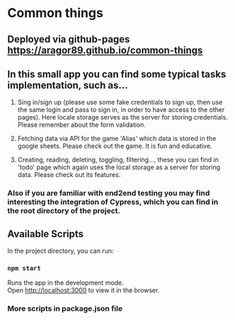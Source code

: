 # Common things

## Deployed via github-pages https://aragor89.github.io/common-things

## In this small app you can find some typical tasks implementation, such as...

1. Sing in/sign up (please use some fake credentials to sign up, then use the same login and pass to sign in, in order to have access to the other pages).
   Here locale storage serves as the server for storing credentials.
   Please remember about the form validation.

2. Fetching data via API for the game 'Alias' which data is stored in the google sheets.
   Please check out the game. It is fun and educative.

3. Creating, reading, deleting, toggling, filtering..., these you can find in 'todo' page which again uses the local storage as a server for storing data. Please check out its features.

### Also if you are familiar with end2end testing you may find interesting the integration of Cypress, which you can find in the root directory of the project.

## Available Scripts

In the project directory, you can run:

### `npm start`

Runs the app in the development mode.\
Open [http://localhost:3000](http://localhost:3000) to view it in the browser.

### More scripts in package.json file
